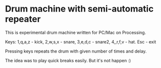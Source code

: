 # Drum machine with semi-automatic repeater

This is experimental drum machine written for PC/Mac on Processing.

Keys:
1,q,a,z - kick, 
2,w,s,x - snare, 
3,e,d,c - snare2, 
4,,r,f,v - hat.
Esc - exit

Pressing keys repeats the drum with given number of times and delay.

The idea was to play quick breaks easily.
But it's not happen :)

